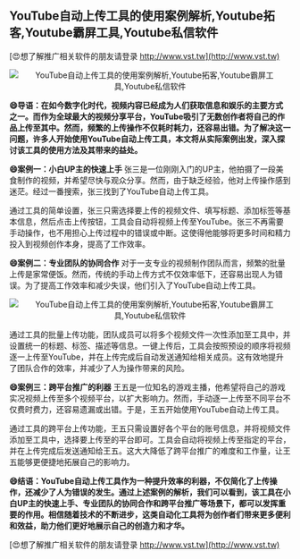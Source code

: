 ## **YouTube自动上传工具的使用案例解析,Youtube拓客,Youtube霸屏工具,Youtube私信软件**

[😍想了解推广相关软件的朋友请登录 http://www.vst.tw](http://www.vst.tw)

 <center><img src="https://vst.tw/MP4/tuiguang/png/6.png" alt="YouTube自动上传工具的使用案例解析,Youtube拓客,Youtube霸屏工具,Youtube私信软件"></center>

**😄导语：在如今数字化时代，视频内容已经成为人们获取信息和娱乐的主要方式之一。而作为全球最大的视频分享平台，YouTube吸引了无数创作者将自己的作品上传至其中。然而，频繁的上传操作不仅耗时耗力，还容易出错。为了解决这一问题，许多人开始使用YouTube自动上传工具，本文将从实际案例出发，深入探讨该工具的使用方法及其带来的益处。**

**😄案例一：小白UP主的快速上手**
张三是一位刚刚入门的UP主，他拍摄了一段美食制作的视频，并希望尽快与观众分享。然而，由于缺乏经验，他对上传操作感到迷茫。经过一番搜索，张三找到了YouTube自动上传工具。

通过工具的简单设置，张三只需选择要上传的视频文件、填写标题、添加标签等基本信息，然后点击上传按钮，工具会自动将视频上传至YouTube。张三不再需要手动操作，也不用担心上传过程中的错误或中断。这使得他能够将更多时间和精力投入到视频创作本身，提高了工作效率。

**😄案例二：专业团队的协同合作**
对于一支专业的视频制作团队而言，频繁的批量上传是家常便饭。然而，传统的手动上传方式不仅效率低下，还容易出现人为错误。为了提高工作效率和减少失误，他们引入了YouTube自动上传工具。

 <center><img src="https://vst.tw/MP4/tuiguang/png/6.png" alt="YouTube自动上传工具的使用案例解析,Youtube拓客,Youtube霸屏工具,Youtube私信软件"></center>

通过工具的批量上传功能，团队成员可以将多个视频文件一次性添加至工具中，并设置统一的标题、标签、描述等信息。一键上传后，工具会按照预设的顺序将视频逐一上传至YouTube，并在上传完成后自动发送通知给相关成员。这有效地提升了团队合作的效率，并减少了人为操作带来的风险。

**😄案例三：跨平台推广的利器**
王五是一位知名的游戏主播，他希望将自己的游戏实况视频上传至多个视频平台，以扩大影响力。然而，手动逐一上传至不同平台不仅费时费力，还容易遗漏或出错。于是，王五开始使用YouTube自动上传工具。

通过工具的跨平台上传功能，王五只需设置好各个平台的账号信息，并将视频文件添加至工具中，选择要上传至的平台即可。工具会自动将视频上传至指定的平台，并在上传完成后发送通知给王五。这大大降低了跨平台推广的难度和工作量，让王五能够更便捷地拓展自己的影响力。

**😄结语：YouTube自动上传工具作为一种提升效率的利器，不仅简化了上传操作，还减少了人为错误的发生。通过上述案例的解析，我们可以看到，该工具在小白UP主的快速上手、专业团队的协同合作和跨平台推广等场景下，都可以发挥重要的作用。相信随着技术的不断进步，这类自动化工具将为创作者们带来更多便利和效益，助力他们更好地展示自己的创造力和才华。**

[😍想了解推广相关软件的朋友请登录 http://www.vst.tw](http://www.vst.tw)



